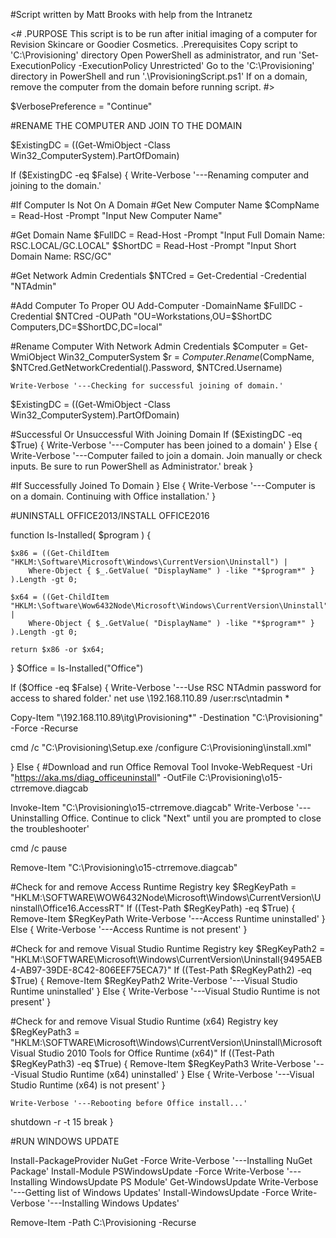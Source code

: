 #Script written by Matt Brooks with help from the Intranetz

<#
.PURPOSE
This script is to be run after initial imaging of a computer for Revision Skincare or Goodier Cosmetics.
.Prerequisites
Copy script to 'C:\Provisioning' directory
Open PowerShell as administrator, and run 'Set-ExecutionPolicy -ExecutionPolicy Unrestricted'
Go to the 'C:\Provisioning' directory in PowerShell and run '.\ProvisioningScript.ps1'
If on a domain, remove the computer from the domain before running script.
#>

$VerbosePreference = "Continue"

#RENAME THE COMPUTER AND JOIN TO THE DOMAIN

$ExistingDC = ((Get-WmiObject -Class Win32_ComputerSystem).PartOfDomain)

If ($ExistingDC -eq $False) {
    Write-Verbose '---Renaming computer and joining to the domain.'

#If Computer Is Not On A Domain
#Get New Computer Name
$CompName = Read-Host -Prompt "Input New Computer Name"

#Get Domain Name
$FullDC = Read-Host -Prompt "Input Full Domain Name: RSC.LOCAL/GC.LOCAL"
$ShortDC = Read-Host -Prompt "Input Short Domain Name: RSC/GC"

#Get Network Admin Credentials
$NTCred = Get-Credential -Credential "NTAdmin"

#Add Computer To Proper OU
Add-Computer -DomainName $FullDC -Credential $NTCred -OUPath "OU=Workstations,OU=$ShortDC Computers,DC=$ShortDC,DC=local"

#Rename Computer With Network Admin Credentials
$Computer = Get-WmiObject Win32_ComputerSystem
$r = $Computer.Rename($CompName, $NTCred.GetNetworkCredential().Password, $NTCred.Username)

    Write-Verbose '---Checking for successful joining of domain.'

$ExistingDC = ((Get-WmiObject -Class Win32_ComputerSystem).PartOfDomain)

#Successful Or Unsuccessful With Joining Domain
    If ($ExistingDC -eq $True) {
        Write-Verbose '---Computer has been joined to a domain'
    } Else {
        Write-Verbose '---Computer failed to join a domain. Join manually or check inputs. Be sure to run PowerShell as Administrator.'
        break
    }

#If Successfully Joined To Domain
} Else { 
    Write-Verbose '---Computer is on a domain. Continuing with Office installation.'
}

#UNINSTALL OFFICE2013/INSTALL OFFICE2016

function Is-Installed( $program ) {
    
    $x86 = ((Get-ChildItem "HKLM:\Software\Microsoft\Windows\CurrentVersion\Uninstall") |
        Where-Object { $_.GetValue( "DisplayName" ) -like "*$program*" } ).Length -gt 0;

    $x64 = ((Get-ChildItem "HKLM:\Software\Wow6432Node\Microsoft\Windows\CurrentVersion\Uninstall") |
        Where-Object { $_.GetValue( "DisplayName" ) -like "*$program*" } ).Length -gt 0;

    return $x86 -or $x64;
}
$Office = Is-Installed("Office")

If ($Office -eq $False) {
    Write-Verbose '---Use RSC NTAdmin password for access to shared folder.'
net use \\192.168.110.89 /user:rsc\ntadmin *

Copy-Item "\\192.168.110.89\itg\Provisioning\*" -Destination "C:\Provisioning" -Force -Recurse

cmd /c "C:\Provisioning\Setup.exe /configure C:\Provisioning\install.xml"

} Else {
#Download and run Office Removal Tool
Invoke-WebRequest -Uri "https://aka.ms/diag_officeuninstall" -OutFile C:\Provisioning\o15-ctrremove.diagcab

Invoke-Item "C:\Provisioning\o15-ctrremove.diagcab"
    Write-Verbose '---Uninstalling Office. Continue to click "Next" until you are prompted to close the troubleshooter'

cmd /c pause

Remove-Item "C:\Provisioning\o15-ctrremove.diagcab"

#Check for and remove Access Runtime Registry key
$RegKeyPath = "HKLM:\SOFTWARE\WOW6432Node\Microsoft\Windows\CurrentVersion\Uninstall\Office16.AccessRT"
If ((Test-Path $RegKeyPath) -eq $True) {
    Remove-Item $RegKeyPath
    Write-Verbose '---Access Runtime uninstalled'
} Else {
    Write-Verbose '---Access Runtime is not present'
}

#Check for and remove Visual Studio Runtime Registry key
$RegKeyPath2 = "HKLM:\SOFTWARE\Microsoft\Windows\CurrentVersion\Uninstall\{9495AEB4-AB97-39DE-8C42-806EEF75ECA7}"
If ((Test-Path $RegKeyPath2) -eq $True) {
    Remove-Item $RegKeyPath2
    Write-Verbose '---Visual Studio Runtime uninstalled'
} Else {
    Write-Verbose '---Visual Studio Runtime is not present'
}

#Check for and remove Visual Studio Runtime (x64) Registry key
$RegKeyPath3 = "HKLM:\SOFTWARE\Microsoft\Windows\CurrentVersion\Uninstall\Microsoft Visual Studio 2010 Tools for Office Runtime (x64)"
If ((Test-Path $RegKeyPath3) -eq $True) {
    Remove-Item $RegKeyPath3
    Write-Verbose '---Visual Studio Runtime (x64) uninstalled'
} Else {
    Write-Verbose '---Visual Studio Runtime (x64) is not present'
}

    Write-Verbose '---Rebooting before Office install...'
shutdown -r -t 15
    break
}

#RUN WINDOWS UPDATE

Install-PackageProvider NuGet -Force
    Write-Verbose '---Installing NuGet Package'
Install-Module PSWindowsUpdate -Force
    Write-Verbose '---Installing WindowsUpdate PS Module'
Get-WindowsUpdate
    Write-Verbose '---Getting list of Windows Updates'
Install-WindowsUpdate -Force
    Write-Verbose '---Installing Windows Updates'

Remove-Item -Path C:\Provisioning -Recurse
